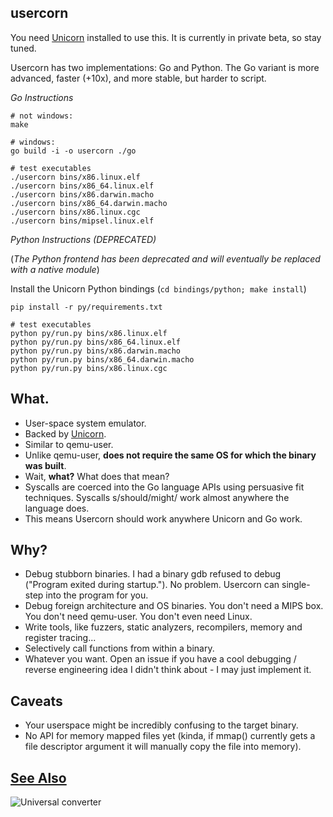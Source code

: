usercorn
----

You need [Unicorn](http://www.unicorn-engine.org/) installed to use this. It is currently in private beta, so stay tuned.

Usercorn has two implementations: Go and Python. The Go variant is more advanced, faster (+10x), and more stable, but harder to script.

*Go Instructions*

    # not windows:
    make

    # windows:
    go build -i -o usercorn ./go

    # test executables
    ./usercorn bins/x86.linux.elf
    ./usercorn bins/x86_64.linux.elf
    ./usercorn bins/x86.darwin.macho
    ./usercorn bins/x86_64.darwin.macho
    ./usercorn bins/x86.linux.cgc
    ./usercorn bins/mipsel.linux.elf

*Python Instructions (DEPRECATED)*

(*The Python frontend has been deprecated and will eventually be replaced with a native module*)

Install the Unicorn Python bindings (`cd bindings/python; make install`)

    pip install -r py/requirements.txt

    # test executables
    python py/run.py bins/x86.linux.elf
    python py/run.py bins/x86_64.linux.elf
    python py/run.py bins/x86.darwin.macho
    python py/run.py bins/x86_64.darwin.macho
    python py/run.py bins/x86.linux.cgc

What.
----

- User-space system emulator.
- Backed by [Unicorn](http://www.unicorn-engine.org/).
- Similar to qemu-user.
- Unlike qemu-user, __does not require the same OS for which the binary was built__.
- Wait, __what?__ What does that mean?
- Syscalls are coerced into the Go language APIs using persuasive fit techniques. Syscalls s/should/might/ work almost anywhere the language does.
- This means Usercorn should work anywhere Unicorn and Go work.

Why?
----

- Debug stubborn binaries. I had a binary gdb refused to debug ("Program exited during startup."). No problem. Usercorn can single-step into the program for you.
- Debug foreign architecture and OS binaries. You don't need a MIPS box. You don't need qemu-user. You don't even need Linux.
- Write tools, like fuzzers, static analyzers, recompilers, memory and register tracing...
- Selectively call functions from within a binary.
- Whatever you want. Open an issue if you have a cool debugging / reverse engineering idea I didn't think about - I may just implement it.

Caveats
----

- Your userspace might be incredibly confusing to the target binary.
- No API for memory mapped files yet (kinda, if mmap() currently gets a file descriptor argument it will manually copy the file into memory).

[See Also](https://xkcd.com/1406/)
----
![Universal converter](https://imgs.xkcd.com/comics/universal_converter_box.png)
